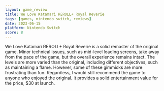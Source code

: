 ```yaml
---
layout: game_review
title: We Love Katamari REROLL+ Royal Reverie
tags: [games, nintendo switch, reviews]
date: 2023-06-15
platform: Nintendo Switch
score: 8
---
```


We Love Katamari REROLL+ Royal Reverie is a solid remaster of the original game. Minor technical issues, such as mid-level loading screens, take away from the pace of the game, but the overall experience remains intact. The levels are more varied than the original, including different objectives, such as maintaining a flame. However, some of these gimmicks are more frustrating than fun. Regardless, I would still recommend the game to anyone who enjoyed the original. It provides a solid entertainment value for the price, $30 at launch.
